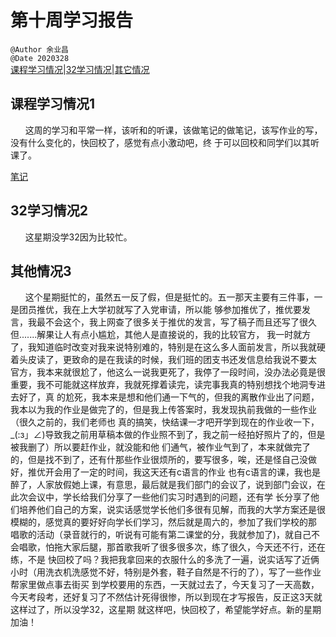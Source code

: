 # 第十周学习报告  
`@Author 余业昌`  
`@Date 2020328`  
[课程学习情况](#1)|[32学习情况](#2)|[其它情况](#3)


## <a id='1'>课程学习情况1</a> 
&nbsp;&nbsp;&nbsp;&nbsp;&nbsp;&nbsp;这周的学习和平常一样，该听和的听课，该做笔记的做笔记，该写作业的写，没有什么变化的，快回校了，感觉有点小激动吧，终
于可以回校和同学们以其听课了。

[笔记](http://note.youdao.com/noteshare?id=cc5af9ce46d9a1c3de041a6327c6f28f)

## <a id='2'>32学习情况2</a> 
&nbsp;&nbsp;&nbsp;&nbsp;&nbsp;&nbsp;这星期没学32因为比较忙。


## <a id='3'>其他情况3</a> 
&nbsp;&nbsp;&nbsp;&nbsp;&nbsp;&nbsp;这个星期挺忙的，虽然五一反了假，但是挺忙的。五一那天主要有三件事，一是团员推优，我在上大学初就写了入党审请，所以能
够参加推优了，推优要发言，我最不会这个，我上网查了很多关于推优的发言，写了稿子而且还写了很久但.......解果让人有点小尴尬，其他人是直接说的，我的比较官方，
我一时就方了，我知道临时改变对我来说特别难的，特别是在这么多人面前发言，所以我就硬着头皮读了，更致命的是在我读的时候，我们班的团支书还发信息给我说不要太
官方，我本来就很尬了，他这么一说我更死了，我停了一段时间，没办法必竟是很重要，我不可能就这样放弃，我就死撑着读完，读完事我真的特别想找个地洞专进去好了，真
的尬死，我本来是想和他们通一下气的，但我的离散作业出了问题，我本以为我的作业是做完了的，但是我上传答案时，我发现执前我做的一些作业（很久之前的，我们老师也
真的搞笑，快结课一才吧开学到现在的作业收一下，_(:з」∠)导致我之前用草稿本做的作业照不到了，我之前一经拍好照片了的，但是被我删了）所以要赶作业，就没能和他
们通气，被作业气到了，本来就做完了的，但是找不到了，还有什那些作业很烦所的，要写很多，唉，还是怪自己没做好，推优开会用了一定的时间，我这天还有c语言的作业
也有c语言的课，我也是醉了，人家放假她上课，有意思，最后就是我们部门的会议了，说到部门会议，在此次会议中，学长给我们分享了一些他们实习时遇到的问题，还有学
长分享了他们培养他们自己的方案，说实话感觉学长他们多很有见解，而我的大学方案还是很模糊的，感觉真的要好好向学长们学习，然后就是周六的，参加了我们学校的那
唱歌的活动（录音就行的，听说有可能有第二课堂的分，我就参加了)，就自己不会唱歌，怕拖大家后腿，那首歌我听了很多很多次，练了很久，今天还不行，还在练，不是
快回校了吗？我把我拿回来的衣服什么的多洗了一遍，说实话写了近俩小时（用洗衣机洗感觉不好，特别是外套，鞋子自然是不行的了），写了一些作业帮家里做点事去街买
到学校要用的东西，一天就过去了，今天复习了一天高数，今天考段考，还好复习了不然估计死得很惨，所以到现在才写报告，反正这3天就这样过了，所以没学32，这星期
就这样吧，快回校了，希望能学好点。新的星期加油！
